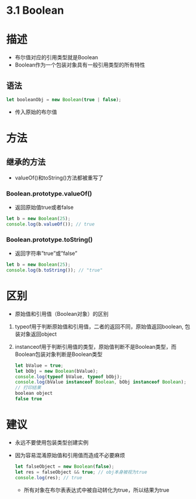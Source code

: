 # 3.1 Boolean

# 描述

- 布尔值对应的引用类型就是Boolean
- Boolean作为一个包装对象具有一般引用类型的所有特性

## 语法

```jsx
let booleanObj = new Boolean(true | false);
```

- 传入原始的布尔值

# 方法

## 继承的方法

- valueOf()和toString()方法都被重写了

### Boolean.prototype.valueOf()

- 返回原始值true或者false

```jsx
let b = new Boolean(25);
console.log(b.valueOf()); // true
```

### Boolean.prototype.toString()

- 返回字符串”true”或”false”

```jsx
let b = new Boolean(25);
console.log(b.toString()); // "true"
```

# 区别

- 原始值和引用值（Boolean对象）的区别
1. typeof用于判断原始值和引用值，二者的返回不同，原始值返回boolean, 包装对象返回object
2. instanceof用于判断引用值的类型，原始值判断不是Boolean类型，而Boolean包装对象判断是Boolean类型
    
    ```jsx
    let bValue = true;
    let bObj = new Boolean(bValue);
    console.log(typeof bValue, typeof bObj);
    console.log(bValue instanceof Boolean, bObj instanceof Boolean);
    // 打印结果
    boolean object
    false true
    ```
    

# 建议

- 永远不要使用包装类型创建实例
- 因为容易混淆原始值和引用值而造成不必要麻烦
    
    ```jsx
    let falseObject = new Boolean(false);
    let res = falseObject && true; // obj本身被视为true
    console.log(res); // true 
    ```
    
    - 所有对象在布尔表表达式中被自动转化为true，所以结果为true